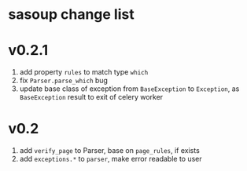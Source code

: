 # sasoup change list

# v0.2.1

1. add property `rules` to match type `which`
2. fix `Parser.parse_which` bug
3. update base class of exception from `BaseException` to `Exception`, as `BaseException` result to exit of celery worker

# v0.2

1. add `verify_page` to Parser, base on `page_rules`, if exists
2. add `exceptions.*` to `parser`, make error readable to user
